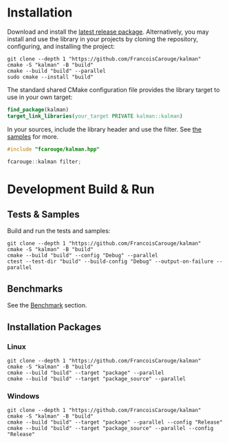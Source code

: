 # Installation

Download and install the [latest release package](https://github.com/FrancoisCarouge/Kalman/releases). Alternatively, you may install and use the library in your projects by cloning the repository, configuring, and installing the project:

```shell
git clone --depth 1 "https://github.com/FrancoisCarouge/kalman"
cmake -S "kalman" -B "build"
cmake --build "build" --parallel
sudo cmake --install "build"
```

The standard shared CMake configuration file provides the library target to use in your own target:

```cmake
find_package(kalman)
target_link_libraries(your_target PRIVATE kalman::kalman)
```

In your sources, include the library header and use the filter. See [the samples](https://github.com/FrancoisCarouge/Kalman/tree/master/sample) for more.

```cpp
#include "fcarouge/kalman.hpp"

fcarouge::kalman filter;
```

# Development Build & Run

## Tests & Samples

Build and run the tests and samples:

```shell
git clone --depth 1 "https://github.com/FrancoisCarouge/kalman"
cmake -S "kalman" -B "build"
cmake --build "build" --config "Debug" --parallel
ctest --test-dir "build" --build-config "Debug" --output-on-failure --parallel
```

## Benchmarks

See the [Benchmark](https://github.com/FrancoisCarouge/Kalman/tree/master/benchmark) section.

## Installation Packages

### Linux

```shell
git clone --depth 1 "https://github.com/FrancoisCarouge/kalman"
cmake -S "kalman" -B "build"
cmake --build "build" --target "package" --parallel
cmake --build "build" --target "package_source" --parallel
```

### Windows

```shell
git clone --depth 1 "https://github.com/FrancoisCarouge/kalman"
cmake -S "kalman" -B "build"
cmake --build "build" --target "package" --parallel --config "Release"
cmake --build "build" --target "package_source" --parallel --config "Release"
```